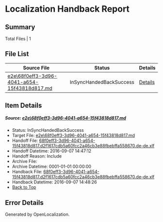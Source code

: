 # <a name='report-top'></a> Localization Handback Report

## Summary
 Total Files | 1

## File List
 Source File | Status | Details 
 ----------- | ------ | ------- 
 [e2e\68f0eff3-3d96-4041-a654-15f43818d817.md](https://github.com/OpenLocalizationTestOrg/ol-test0/blob/aa08a63046736fe513cbf903a0e7b75e08a9ca0a/e2e/68f0eff3-3d96-4041-a654-15f43818d817.md) | InSyncHandedBackSuccess | [Details](#bf6ef48cfb6ef82c83d978061ebab888b16a08f31)

## Item Details
##### <a name='bf6ef48cfb6ef82c83d978061ebab888b16a08f31'></a> Source: [e2e\68f0eff3-3d96-4041-a654-15f43818d817.md](https://github.com/OpenLocalizationTestOrg/ol-test0/blob/aa08a63046736fe513cbf903a0e7b75e08a9ca0a/e2e/68f0eff3-3d96-4041-a654-15f43818d817.md)
* Status: InSyncHandedBackSuccess
* Target File: [e2e\68f0eff3-3d96-4041-a654-15f43818d817.md](https://github.com/OpenLocalizationTestOrg/ol-test0-dede/blob/8eb6cba732d159b60d0130e4d2cb4e1b055663f4/e2e/68f0eff3-3d96-4041-a654-15f43818d817.md)
* Handoff File: [68f0eff3-3d96-4041-a654-15f43818d817.d2f1617cdb5a60fcc2a46cb3e88fbebffa558670.de-de.xlf](https://github.com/OpenLocalizationTestOrg/ol-test0-handoff/blob/96696c35957a7a325da6d864eb1dbbf4a51795d5/ol-handoff/OpenLocalizationTestOrg/ol-test0-dede/yuwzho/ht/68f0eff3-3d96-4041-a654-15f43818d817.d2f1617cdb5a60fcc2a46cb3e88fbebffa558670.de-de.xlf)
* Handoff Datetime: 2016-09-07 14:47:12
* Handoff Reason: Include
* Archive File: 
* Archive Datetime: 0001-01-01 00:00:00
* Handback File: [68f0eff3-3d96-4041-a654-15f43818d817.d2f1617cdb5a60fcc2a46cb3e88fbebffa558670.de-de.xlf](https://github.com/OpenLocalizationTestOrg/ol-test0-handback/blob/5879f9492442c81e696442e943cce2193c311157/ol-handback/OpenLocalizationTestOrg/ol-test0-dede/yuwzho/ht/68f0eff3-3d96-4041-a654-15f43818d817.d2f1617cdb5a60fcc2a46cb3e88fbebffa558670.de-de.xlf)
* Handback Datetime: 2016-09-07 14:48:26
* [Back to Top](#report-top)


## Error Details

Generated by OpenLocalization.
